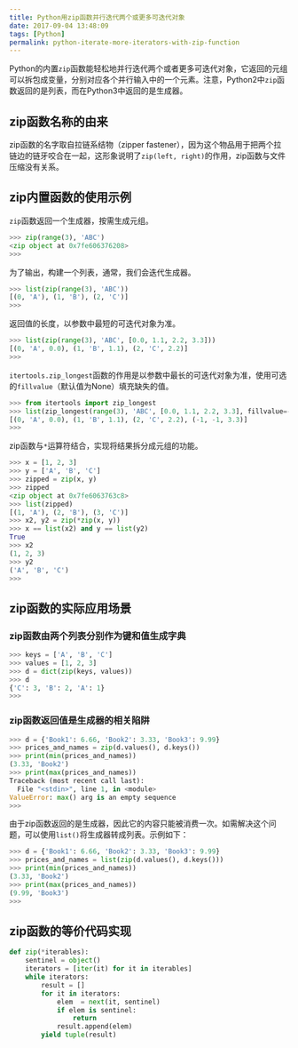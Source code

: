 ```yaml
---
title: Python用zip函数并行迭代两个或更多可迭代对象
date: 2017-09-04 13:48:09
tags: [Python]
permalink: python-iterate-more-iterators-with-zip-function
---
```

Python的内置`zip`函数能轻松地并行迭代两个或者更多可迭代对象，它返回的元组可以拆包成变量，分别对应各个并行输入中的一个元素。注意，Python2中`zip`函数返回的是列表，而在Python3中返回的是生成器。
<!-- more -->
## zip函数名称的由来 ##
zip函数的名字取自拉链系结物（zipper fastener），因为这个物品用于把两个拉链边的链牙咬合在一起，这形象说明了`zip(left, right)`的作用，zip函数与文件压缩没有关系。
## zip内置函数的使用示例 ##
`zip`函数返回一个生成器，按需生成元组。
```python
>>> zip(range(3), 'ABC')
<zip object at 0x7fe606376208>
>>> 
```
为了输出，构建一个列表，通常，我们会迭代生成器。
```python
>>> list(zip(range(3), 'ABC'))
[(0, 'A'), (1, 'B'), (2, 'C')]
>>> 
```
返回值的长度，以参数中最短的可迭代对象为准。
```python
>>> list(zip(range(3), 'ABC', [0.0, 1.1, 2.2, 3.3]))
[(0, 'A', 0.0), (1, 'B', 1.1), (2, 'C', 2.2)]
>>> 
```
`itertools.zip_longest`函数的作用是以参数中最长的可迭代对象为准，使用可选的`fillvalue`（默认值为None）填充缺失的值。
```python
>>> from itertools import zip_longest
>>> list(zip_longest(range(3), 'ABC', [0.0, 1.1, 2.2, 3.3], fillvalue=-1))
[(0, 'A', 0.0), (1, 'B', 1.1), (2, 'C', 2.2), (-1, -1, 3.3)]
>>> 
```
zip函数与`*`运算符结合，实现将结果拆分成元组的功能。
```python
>>> x = [1, 2, 3]
>>> y = ['A', 'B', 'C']
>>> zipped = zip(x, y)
>>> zipped
<zip object at 0x7fe6063763c8>
>>> list(zipped)
[(1, 'A'), (2, 'B'), (3, 'C')]
>>> x2, y2 = zip(*zip(x, y))
>>> x == list(x2) and y == list(y2)
True
>>> x2
(1, 2, 3)
>>> y2
('A', 'B', 'C')
>>> 
```
## zip函数的实际应用场景 ##
### zip函数由两个列表分别作为键和值生成字典  ###
```python
>>> keys = ['A', 'B', 'C']
>>> values = [1, 2, 3]
>>> d = dict(zip(keys, values))
>>> d
{'C': 3, 'B': 2, 'A': 1}
>>> 
```
### zip函数返回值是生成器的相关陷阱 ###
```python
>>> d = {'Book1': 6.66, 'Book2': 3.33, 'Book3': 9.99}
>>> prices_and_names = zip(d.values(), d.keys())
>>> print(min(prices_and_names))
(3.33, 'Book2')
>>> print(max(prices_and_names))
Traceback (most recent call last):
  File "<stdin>", line 1, in <module>
ValueError: max() arg is an empty sequence
>>> 
```
由于zip函数返回的是生成器，因此它的内容只能被消费一次。如需解决这个问题，可以使用`list()`将生成器转成列表。示例如下：
```python
>>> d = {'Book1': 6.66, 'Book2': 3.33, 'Book3': 9.99}
>>> prices_and_names = list(zip(d.values(), d.keys()))
>>> print(min(prices_and_names))
(3.33, 'Book2')
>>> print(max(prices_and_names))
(9.99, 'Book3')
>>> 
```
## zip函数的等价代码实现 ##
```python
def zip(*iterables):
    sentinel = object()
    iterators = [iter(it) for it in iterables]
    while iterators:
        result = []
        for it in iterators:
            elem  = next(it, sentinel)
            if elem is sentinel:
                return
            result.append(elem)
        yield tuple(result)
```